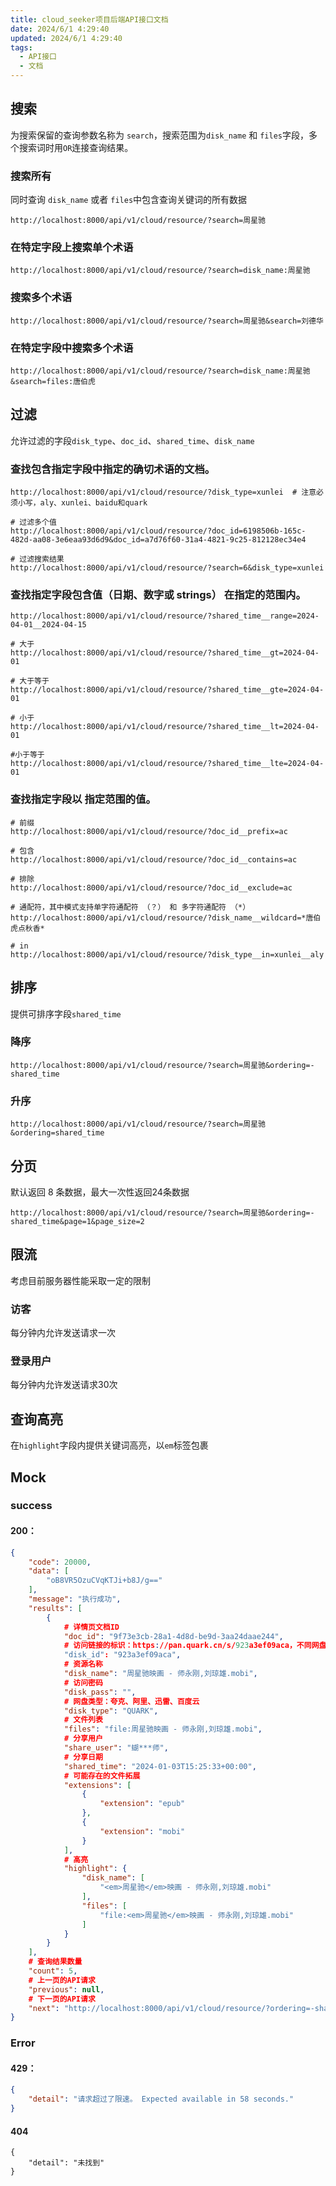 ```yaml
---
title: cloud_seeker项目后端API接口文档
date: 2024/6/1 4:29:40
updated: 2024/6/1 4:29:40
tags:
  - API接口
  - 文档
---
```




## 搜索

为搜索保留的查询参数名称为 `search`，搜索范围为`disk_name` 和 `files`字段，多个搜索词时用`OR`连接查询结果。

### 搜索所有

同时查询 `disk_name` 或者 `files`中包含查询关键词的所有数据

```
http://localhost:8000/api/v1/cloud/resource/?search=周星驰
```

### 在特定字段上搜索单个术语

```
http://localhost:8000/api/v1/cloud/resource/?search=disk_name:周星驰
```

### 搜索多个术语

```
http://localhost:8000/api/v1/cloud/resource/?search=周星驰&search=刘德华
```

### 在特定字段中搜索多个术语

```
http://localhost:8000/api/v1/cloud/resource/?search=disk_name:周星驰&search=files:唐伯虎
```



## 过滤

允许过滤的字段`disk_type`、`doc_id`、`shared_time`、`disk_name`

### 查找包含指定字段中指定的确切术语的文档。

```
http://localhost:8000/api/v1/cloud/resource/?disk_type=xunlei  # 注意必须小写，aly、xunlei、baidu和quark

# 过滤多个值
http://localhost:8000/api/v1/cloud/resource/?doc_id=6198506b-165c-482d-aa08-3e6eaa93d6d9&doc_id=a7d76f60-31a4-4821-9c25-812128ec34e4

# 过滤搜索结果
http://localhost:8000/api/v1/cloud/resource/?search=6&disk_type=xunlei
```



### 查找指定字段包含值（日期、数字或 strings） 在指定的范围内。

```
http://localhost:8000/api/v1/cloud/resource/?shared_time__range=2024-04-01__2024-04-15

# 大于
http://localhost:8000/api/v1/cloud/resource/?shared_time__gt=2024-04-01

# 大于等于
http://localhost:8000/api/v1/cloud/resource/?shared_time__gte=2024-04-01

# 小于
http://localhost:8000/api/v1/cloud/resource/?shared_time__lt=2024-04-01

#小于等于
http://localhost:8000/api/v1/cloud/resource/?shared_time__lte=2024-04-01
```





### 查找指定字段以 指定范围的值。

```
# 前缀
http://localhost:8000/api/v1/cloud/resource/?doc_id__prefix=ac

# 包含
http://localhost:8000/api/v1/cloud/resource/?doc_id__contains=ac

# 排除
http://localhost:8000/api/v1/cloud/resource/?doc_id__exclude=ac

# 通配符，其中模式支持单字符通配符 （？） 和 多字符通配符 （*）
http://localhost:8000/api/v1/cloud/resource/?disk_name__wildcard=*唐伯虎点秋香*

# in
http://localhost:8000/api/v1/cloud/resource/?disk_type__in=xunlei__aly
```





## 排序

提供可排序字段`shared_time`

### 降序

```
http://localhost:8000/api/v1/cloud/resource/?search=周星驰&ordering=-shared_time
```

### 升序

```
http://localhost:8000/api/v1/cloud/resource/?search=周星驰&ordering=shared_time
```





## 分页

默认返回 8  条数据，最大一次性返回24条数据

```
http://localhost:8000/api/v1/cloud/resource/?search=周星驰&ordering=-shared_time&page=1&page_size=2
```



## 限流

考虑目前服务器性能采取一定的限制

### 访客

每分钟内允许发送请求一次

### 登录用户

每分钟内允许发送请求30次



## 查询高亮

在`highlight`字段内提供关键词高亮，以`em`标签包裹





## Mock

### success

#### 200：

```json
{
    "code": 20000,
    "data": [
        "oB8VR5OzuCVqKTJi+b8J/g=="
    ],
    "message": "执行成功",
    "results": [
        {	
            # 详情页文档ID
            "doc_id": "9f73e3cb-28a1-4d8d-be9d-3aa24daae244",
            # 访问链接的标识：https://pan.quark.cn/s/923a3ef09aca，不同网盘链接不一样，注意有密码的要拼接密码
            "disk_id": "923a3ef09aca",
            # 资源名称
            "disk_name": "周星驰映画 - 师永刚,刘琼雄.mobi",
            # 访问密码
            "disk_pass": "",
            # 网盘类型：夸克、阿里、迅雷、百度云
            "disk_type": "QUARK",
            # 文件列表
            "files": "file:周星驰映画 - 师永刚,刘琼雄.mobi",
            # 分享用户
            "share_user": "蝴***师",
            # 分享日期
            "shared_time": "2024-01-03T15:25:33+00:00",
            # 可能存在的文件拓展
            "extensions": [
                {
                    "extension": "epub"
                },
                {
                    "extension": "mobi"
                }
            ],
            # 高亮
            "highlight": {
                "disk_name": [
                    "<em>周星驰</em>映画 - 师永刚,刘琼雄.mobi"
                ],
                "files": [
                    "file:<em>周星驰</em>映画 - 师永刚,刘琼雄.mobi"
                ]
            }
        }
    ],
    # 查询结果数量
    "count": 5,
    # 上一页的API请求
    "previous": null,
    # 下一页的API请求
    "next": "http://localhost:8000/api/v1/cloud/resource/?ordering=-shared_time&page=2&page_size=1&search=%E5%91%A8%E6%98%9F%E9%A9%B0"
}
```



### Error

#### 429：

```json
{
    "detail": "请求超过了限速。 Expected available in 58 seconds."
}
```

#### 404

```
{
    "detail": "未找到"
}
```


